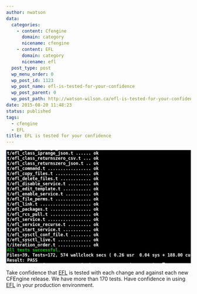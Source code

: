 ```yaml
---
author: nwatson
data:
  categories:
    - content: Cfengine
      domain: category
      nicename: cfengine
    - content: EFL
      domain: category
      nicename: efl
  post_type: post
  wp_menu_order: 0
  wp_post_id: 1123
  wp_post_name: efl-is-tested-for-your-confidence
  wp_post_parent: 0
  wp_post_path: http://watson-wilson.ca/efl-is-tested-for-your-confidence/
date: 2015-08-20 11:48:23
status: published
tags:
  - cfengine
  - EFL
title: EFL is tested for your confidence
---
```

![EFL has more than 170 tests](/static/images/efl_tests.png)

Take confidence that [EFL](https://github.com/neilhwatson/evolve_cfengine_freelib)
is tested with each change and against each new CFEngine release. We
have more than 170 tests. Have confidence in using [EFL](https://github.com/neilhwatson/evolve_cfengine_freelib)
in your production environment.
